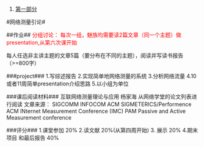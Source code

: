 1. [第一部分](http://baidu.com)

#网络测量引论#


  
##作业##
<font color='red'>分组讨论： 每次一组，魅族均需要读2篇文章（同一个主题）做presentation,从第六次课开始</font>

每人任选非主讲主题的文章5篇（要分布在不同的主题），阅读并写读书报告（>=800字）

###project###
1.写综述报告
2.实现简单地网络测量的系统
3.分析网络流量
4.10或者11周简单presentation介绍思路
5.以小组为单位


###课后阅读材料###
   互联网络测量理论与应用 杨家海
  从网络学堂的论文列表进行阅读
文章来源：
  SIGCOMM
  INFOCOM
  ACM SIGMETERICS/Performence
  ACM INternet Measurement Conference (IMC)
  PAM Passive and Active Measurement conference
 
 ###评分###
 1.课堂参加 20%
 2.读文献 20%(从第四周开始)
 3. 展示 20%
 4.期末项目 和最后报告 40%
 
 
 
 
 
 
 
 
 
 
 
